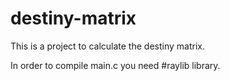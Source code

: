 # destiny-matrix
This is a project to calculate the destiny matrix.

In order to compile main.c you need #raylib library.
